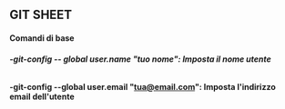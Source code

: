 ## GIT SHEET
#### Comandi di base
###### **-git-config -- global user.name "tuo nome": Imposta il nome utente**
######
**-git-config --global user.email "tua@email.com": Imposta l'indirizzo email dell'utente**